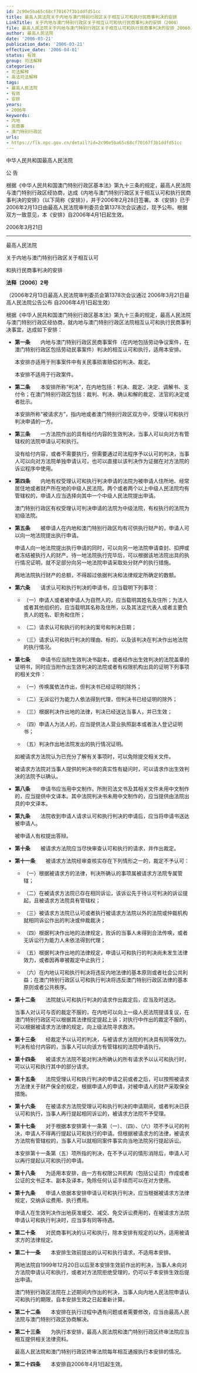```yaml
---
id: 2c90e5ba65c68cf70167f3b1ddfd51cc
title: 最高人民法院关于内地与澳门特别行政区关于相互认可和执行民商事判决的安排
LinkTitle: 关于内地与澳门特别行政区关于相互认可和执行民商事判决的安排（2006）
file: 最高人民法院关于内地与澳门特别行政区关于相互认可和执行民商事判决的安排_20060321_2c90e5ba65c68cf70167f3b1ddfd51cc.docx
author: 最高人民法院
date: '2006-03-21'
publication_date: '2006-03-21'
effective_date: '2006-04-01'
status: 有效
group: 司法解释
categories:
- 司法解释
- 高法司法解释
tags:
- 最高人民法院
- 有效
- 安排
years:
- 2006年
keywords:
- 内地
- 民商事
- 澳门特别行政区
urls:
- https://flk.npc.gov.cn/detail?id=2c90e5ba65c68cf70167f3b1ddfd51cc
---
```


中华人民共和国最高人民法院

公 告

根据《中华人民共和国澳门特别行政区基本法》第九十三条的规定，最高人民法院与澳门特别行政区经协商，达成《内地与澳门特别行政区关于相互认可和执行民商事判决的安排》（以下简称《安排》），并于2006年2月28日签署。本《安排》已于2006年2月13日由最高人民法院审判委员会第1378次会议通过，现予公布。根据双方一致意见，本《安排》自2006年4月1日起生效。

2006年3月21日

---

最高人民法院

关于内地与澳门特别行政区关于相互认可

和执行民商事判决的安排

**法释〔2006〕2号**

（2006年2月13日最高人民法院审判委员会第1378次会议通过 2006年3月21日最高人民法院公告公布 自2006年4月1日起生效）

根据《中华人民共和国澳门特别行政区基本法》第九十三条的规定，最高人民法院与澳门特别行政区经协商，就内地与澳门特别行政区法院相互认可和执行民商事判决事宜，达成如下安排：

- **第一条**　　内地与澳门特别行政区民商事案件（在内地包括劳动争议案件，在澳门特别行政区包括劳动民事案件）判决的相互认可和执行，适用本安排。

  本安排亦适用于刑事案件中有关民事损害赔偿的判决、裁定。

  本安排不适用于行政案件。

- **第二条**　　本安排所称“判决”，在内地包括：判决、裁定、决定、调解书、支付令；在澳门特别行政区包括：裁判、判决、确认和解的裁定、法官的决定或者批示。

  本安排所称“被请求方”，指内地或者澳门特别行政区双方中，受理认可和执行判决申请的一方。

- **第三条**　　一方法院作出的具有给付内容的生效判决，当事人可以向对方有管辖权的法院申请认可和执行。

  没有给付内容，或者不需要执行，但需要通过司法程序予以认可的判决，当事人可以向对方法院单独申请认可，也可以直接以该判决作为证据在对方法院的诉讼程序中使用。

- **第四条**　　内地有权受理认可和执行判决申请的法院为被申请人住所地、经常居住地或者财产所在地的中级人民法院。两个或者两个以上中级人民法院均有管辖权的，申请人应当选择向其中一个中级人民法院提出申请。

  澳门特别行政区有权受理认可判决申请的法院为中级法院，有权执行的法院为初级法院。

- **第五条**　　被申请人在内地和澳门特别行政区均有可供执行财产的，申请人可以向一地法院提出执行申请。

  申请人向一地法院提出执行申请的同时，可以向另一地法院申请查封、扣押或者冻结被执行人的财产。待一地法院执行完毕后，可以根据该地法院出具的执行情况证明，就不足部分向另一地法院申请采取处分财产的执行措施。

  两地法院执行财产的总额，不得超过依据判决和法律规定所确定的数额。

- **第六条**　　请求认可和执行判决的申请书，应当载明下列事项：

  - （一）申请人或者被申请人为自然人的，应当载明其姓名及住所；为法人或者其他组织的，应当载明其名称及住所，以及其法定代表人或者主要负责人的姓名、职务和住所；

  - （二）请求认可和执行的判决的案号和判决日期；

  - （三）请求认可和执行判决的理由、标的，以及该判决在判决作出地法院的执行情况。

- **第七条**　　申请书应当附生效判决书副本，或者经作出生效判决的法院盖章的证明书，同时应当附作出生效判决的法院或者有权限机构出具的证明下列事项的相关文件：

  - （一）传唤属依法作出，但判决书已经证明的除外；

  - （二）无诉讼行为能力人依法得到代理，但判决书已经证明的除外；

  - （三）根据判决作出地的法律，判决已经送达当事人，并已生效；

  - （四）申请人为法人的，应当提供法人营业执照副本或者法人登记证明书；

  - （五）判决作出地法院发出的执行情况证明。

  如被请求方法院认为已充分了解有关事项时，可以免除提交相关文件。

  被请求方法院对当事人提供的判决书的真实性有疑问时，可以请求作出生效判决的法院予以确认。

- **第八条**　　申请书应当用中文制作。所附司法文书及其相关文件未用中文制作的，应当提供中文译本。其中法院判决书未用中文制作的，应当提供由法院出具的中文译本。

- **第九条**　　法院收到申请人请求认可和执行判决的申请后，应当将申请书送达被申请人。

  被申请人有权提出答辩。

- **第十条**　　被请求方法院应当尽快审查认可和执行的请求，并作出裁定。

- **第十一条**　　被请求方法院经审查核实存在下列情形之一的，裁定不予认可：

  - （一）根据被请求方的法律，判决所确认的事项属被请求方法院专属管辖；

  - （二）在被请求方法院已存在相同诉讼，该诉讼先于待认可判决的诉讼提起，且被请求方法院具有管辖权；

  - （三）被请求方法院已认可或者执行被请求方法院以外的法院或仲裁机构就相同诉讼作出的判决或仲裁裁决；

  - （四）根据判决作出地的法律规定，败诉的当事人未得到合法传唤，或者无诉讼行为能力人未依法得到代理；

  - （五）根据判决作出地的法律规定，申请认可和执行的判决尚未发生法律效力，或者因再审被裁定中止执行；

  - （六）在内地认可和执行判决将违反内地法律的基本原则或者社会公共利益；在澳门特别行政区认可和执行判决将违反澳门特别行政区法律的基本原则或者公共秩序。

- **第十二条**　　法院就认可和执行判决的请求作出裁定后，应当及时送达。

  当事人对认可与否的裁定不服的，在内地可以向上一级人民法院提请复议，在澳门特别行政区可以根据其法律规定提起上诉；对执行中作出的裁定不服的，可以根据被请求方法律的规定，向上级法院寻求救济。

- **第十三条**　　经裁定予以认可的判决，与被请求方法院的判决具有同等效力。判决有给付内容的，当事人可以向该方有管辖权的法院申请执行。

- **第十四条**　　被请求方法院不能对判决所确认的所有请求予以认可和执行时，可以认可和执行其中的部分请求。

- **第十五条**　　法院受理认可和执行判决的申请之前或者之后，可以按照被请求方法律关于财产保全的规定，根据申请人的申请，对被申请人的财产采取保全措施。

- **第十六条**　　在被请求方法院受理认可和执行判决的申请期间，或者判决已获认可和执行，当事人再行提起相同诉讼的，被请求方法院不予受理。

- **第十七条**　　对于根据本安排第十一条第（一）、（四）、（六）项不予认可的判决，申请人不得再行提起认可和执行的申请。但根据被请求方的法律，被请求方法院有管辖权的，当事人可以就相同案件事实向当地法院另行提起诉讼。

  本安排第十一条第（五）项所指的判决，在不予认可的情形消除后，申请人可以再行提起认可和执行的申请。

- **第十八条**　　为适用本安排，由一方有权限公共机构（包括公证员）作成或者公证的文书正本、副本及译本，免除任何认证手续而可以在对方使用。

- **第十九条**　　申请人依据本安排申请认可和执行判决，应当根据被请求方法律规定，交纳诉讼费用、执行费用。

  申请人在生效判决作出地获准缓交、减交、免交诉讼费用的，在被请求方法院申请认可和执行判决时，应当享有同等待遇。

- **第二十条**　　对民商事判决的认可和执行，除本安排有规定的以外，适用被请求方的法律规定。

- **第二十一条**　　本安排生效前提出的认可和执行请求，不适用本安排。

  两地法院自1999年12月20日以后至本安排生效前作出的判决，当事人未向对方法院申请认可和执行，或者对方法院拒绝受理的，仍可以于本安排生效后提出申请。

  澳门特别行政区法院在上述期间内作出的判决，当事人向内地人民法院申请认可和执行的期限，自本安排生效之日起重新计算。

- **第二十二条**　　本安排在执行过程中遇有问题或者需要修改，应当由最高人民法院与澳门特别行政区协商解决。

- **第二十三条**　　为执行本安排，最高人民法院和澳门特别行政区终审法院应当相互提供相关法律资料。

  最高人民法院和澳门特别行政区终审法院每年相互通报执行本安排的情况。

- **第二十四条**　　本安排自2006年4月1日起生效。
